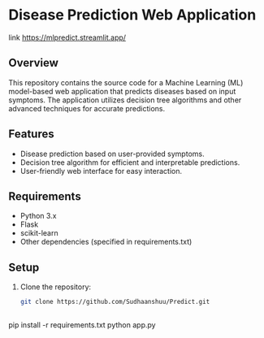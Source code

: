 # Disease Prediction Web Application
link https://mlpredict.streamlit.app/
## Overview

This repository contains the source code for a Machine Learning (ML) model-based web application that predicts diseases based on input symptoms. The application utilizes decision tree algorithms and other advanced techniques for accurate predictions.

## Features

- Disease prediction based on user-provided symptoms.
- Decision tree algorithm for efficient and interpretable predictions.
- User-friendly web interface for easy interaction.

## Requirements

- Python 3.x
- Flask
- scikit-learn
- Other dependencies (specified in requirements.txt)

## Setup

1. Clone the repository:

   ```bash
   git clone https://github.com/Sudhaanshuu/Predict.git
  
pip install -r requirements.txt
python app.py
